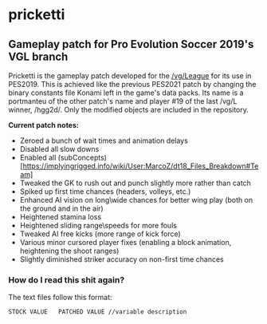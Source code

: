 # pricketti
## Gameplay patch for Pro Evolution Soccer 2019's VGL branch

Pricketti is the gameplay patch developed for the [/vg/League](https://implyingrigged.info/wiki//vg/_League) for its use in PES2019. This is achieved like the previous PES2021 patch by changing the binary constants file Konami left in the game's data packs. Its name is a portmanteu of the other patch's name and player #19 of the last /vg/L winner, /hgg2d/. Only the modified objects are included in the repository.

**Current patch notes:**
- Zeroed a bunch of wait times and animation delays
- Disabled all slow downs
- Enabled all (subConcepts)[https://implyingrigged.info/wiki/User:MarcoZ/dt18_Files_Breakdown#Team]
- Tweaked the GK to rush out and punch slightly more rather than catch
- Spiked up first time chances (headers, volleys, etc.)
- Enhanced AI vision on long\wide chances for better wing play (both on the ground and in the air)
- Heightened stamina loss
- Heightened sliding range\speeds for more fouls
- Tweaked AI free kicks (more range of kick force)
- Various minor cursored player fixes (enabling a block animation, heightening the shoot ranges)
- Slightly diminished striker accuracy on non-first time chances


### How do I read this shit again?
The text files follow this format:
```bash
STOCK VALUE   PATCHED VALUE //variable description
```

